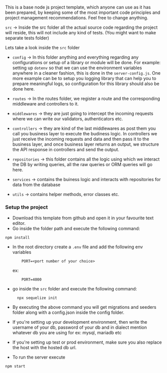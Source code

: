 This is a base node js project template, which anyone can use as it has been prepared, by keeping some of the most important code principles and project management recommendations. Feel free to change anything. 


`src` -> Inside the src folder all the actual source code regarding the project will reside, this will not include any kind of tests. (You might want to make separate tests folder)

Lets take a look inside the `src` folder

 - `config` -> In this folder anything and everything regarding any configurations or setup of a library or module will be done. For example: setting up `dotenv` so that we can use the environment variables anywhere in a cleaner fashion, this is done in the `server-config.js`. One more example can be to setup you logging library that can help you to prepare meaningful logs, so configuration for this library should also be done here. 

 - `routes` -> In the routes folder, we register a route and the corresponding middleware and controllers to it. 

 - `middlewares` -> they are just going to intercept the incoming requests where we can write our validators, authenticators etc. 

 - `controllers` -> they are kind of the last middlewares as post them you call you business layer to execute the budiness logic. In controllers we just receive the incoming requests and data and then pass it to the business layer, and once business layer returns an output, we structure the API response in controllers and send the output. 

 - `repositories` -> this folder contains all the logic using which we interact the DB by writing queries, all the raw queries or ORM queries will go here.

 - `services` -> contains the buiness logic and interacts with repositories for data from the database

 - `utils` -> contains helper methods, error classes etc.

### Setup the project

 - Download this template from github and open it in your favourite text editor. 
 - Go inside the folder path and execute the following command:
  ```
  npm install
  ```
 - In the root directory create a `.env` file and add the following env variables
    ```
        PORT=<port number of your choice>
    ```
    ex: 
    ```
        PORT=4000
    ```
 - go inside the `src` folder and execute the following command:
    ```
      npx sequelize init
    ```
 - By executing the above command you will get migrations and seeders folder along with a config.json inside the config folder. 
 - If you're setting up your development environment, then write the username of your db, password of your db and in dialect mention whatever db you are using for ex: mysql, mariadb etc
 - If you're setting up test or prod environment, make sure you also replace the host with the hosted db url.

 - To run the server execute
 ```
 npm start
 ```
